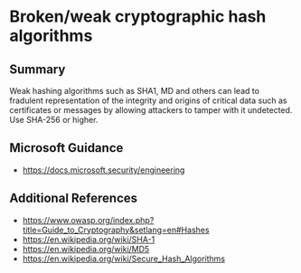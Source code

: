 # Broken/weak cryptographic hash algorithms

## Summary

Weak hashing algorithms such as SHA1, MD and others can lead to fradulent representation of the
integrity and origins of critical data such as certificates or messages by allowing attackers to
tamper with it undetected. Use SHA-256 or higher.

## Microsoft Guidance

* https://docs.microsoft.security/engineering

## Additional References

* https://www.owasp.org/index.php?title=Guide_to_Cryptography&setlang=en#Hashes
* https://en.wikipedia.org/wiki/SHA-1
* https://en.wikipedia.org/wiki/MD5
* https://en.wikipedia.org/wiki/Secure_Hash_Algorithms

